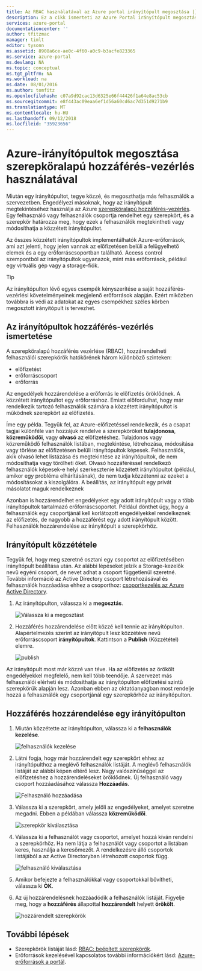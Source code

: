 ```yaml
---
title: Az RBAC használatával az Azure portal irányítópult megosztása |} A Microsoft Docs
description: Ez a cikk ismerteti az Azure Portal irányítópult megosztása szerepköralapú hozzáférés-vezérlés használatával.
services: azure-portal
documentationcenter: ''
author: tfitzmac
manager: timlt
editor: tysonn
ms.assetid: 8908a6ce-ae0c-4f60-a0c9-b3acfe823365
ms.service: azure-portal
ms.devlang: NA
ms.topic: conceptual
ms.tgt_pltfrm: NA
ms.workload: na
ms.date: 08/01/2016
ms.author: tomfitz
ms.openlocfilehash: c07a9d92cac13d6325e66f44426f1a64e8ac53cb
ms.sourcegitcommit: e8f443ac09eaa6ef1d56a60cd6ac7d351d9271b9
ms.translationtype: MT
ms.contentlocale: hu-HU
ms.lasthandoff: 09/12/2018
ms.locfileid: "35923656"
---
```

# <a name="share-azure-dashboards-by-using-role-based-access-control"></a>Azure-irányítópultok megosztása szerepköralapú hozzáférés-vezérlés használatával
Miután egy irányítópultot, tegye közzé, és megoszthatja más felhasználók a szervezetben. Engedélyezi másoknak, hogy az irányítópult megtekintéséhez használja az Azure [szerepköralapú hozzáférés-vezérlés](../role-based-access-control/role-assignments-portal.md). Egy felhasználó vagy felhasználók csoportja rendelhet egy szerepkört, és a szerepkör határozza meg, hogy ezek a felhasználók megtekintheti vagy módosíthatja a közzétett irányítópultot. 

Az összes közzétett irányítópultok implementálhatók Azure-erőforrások, ami azt jelenti, hogy jelen vannak az előfizetésen belüli a felügyelhető elemek és a egy erőforráscsoportban található.  Access control szempontból az irányítópultok ugyanazok, mint más erőforrások, például egy virtuális gép vagy a storage-fiók.

> [!TIP]
> Az irányítópulton lévő egyes csempék kényszerítése a saját hozzáférés-vezérlési követelményeinek megjelenő erőforrások alapján.  Ezért miközben továbbra is védi az adatokat az egyes csempékhez széles körben megosztott irányítópult is tervezhet.
> 
> 

## <a name="understanding-access-control-for-dashboards"></a>Az irányítópultok hozzáférés-vezérlés ismertetése
A szerepköralapú hozzáférés vezérlése (RBAC), hozzárendelheti felhasználói szerepkörök hatókörének három különböző szinteken:

* előfizetést
* erőforráscsoport
* erőforrás

Az engedélyek hozzárendelése a erőforrás le előfizetés öröklődnek. A közzétett irányítópultot egy erőforráshoz. Emiatt előfordulhat, hogy már rendelkezik tartozó felhasználók számára a közzétett irányítópultot is működnek szerepkört az előfizetés. 

Íme egy példa.  Tegyük fel, az Azure-előfizetéssel rendelkezik, és a csapat tagjai különféle van hozzájuk rendelve a szerepköröket **tulajdonosa**, **közreműködői**, vagy **olvasó** az előfizetéshez. Tulajdonos vagy közreműködő felhasználók listában, megtekintése, létrehozása, módosítása vagy törlése az előfizetésen belüli irányítópultok képesek.  Felhasználók, akik olvasó lehet listázása és megtekintése az irányítópultok, de nem módosíthatja vagy törölheti őket.  Olvasó hozzáféréssel rendelkező felhasználók képesek-e helyi szerkesztenie közzétett irányítópultot (például, amikor egy probléma elhárításának), de nem tudja közzétenni az ezeket a módosításokat a kiszolgálóra.  A beállítás, az irányítópult egy privát másolatot maguk rendelkeznek

Azonban is hozzárendelhet engedélyeket egy adott irányítópult vagy a több irányítópultok tartalmazó erőforráscsoportot. Például dönthet úgy, hogy a felhasználók egy csoportjánál kell korlátozott engedélyekkel rendelkeznek az előfizetés, de nagyobb a hozzáférést egy adott irányítópult között. Felhasználók hozzárendelése az irányítópult a szerepkörhöz. 

## <a name="publish-dashboard"></a>Irányítópult közzététele
Tegyük fel, hogy meg szeretné osztani egy csoportot az előfizetésében irányítópult beállítása után. Az alábbi lépéseket jelzik a Storage-kezelők nevű egyéni csoport, de nevet adhat a csoport függetlenül szeretné. További információ az Active Directory csoport létrehozásával és felhasználók hozzáadása ehhez a csoporthoz: [csoportkezelés az Azure Active Directory](../active-directory/fundamentals/active-directory-groups-create-azure-portal.md).

1. Az irányítópulton, válassza ki a **megosztás**.
   
     ![Válassza ki a megosztást](./media/azure-portal-dashboard-share-access/select-share.png)
2. Hozzáférés hozzárendelése előtt közzé kell tennie az irányítópulton. Alapértelmezés szerint az irányítópult lesz közzétéve nevű erőforráscsoport **irányítópultok**. Kattintson a **Publish** (Közzététel) elemre.
   
     ![publish](./media/azure-portal-dashboard-share-access/publish.png)

Az irányítópult most már közzé van téve. Ha az előfizetés az örökölt engedélyekkel megfelelő, nem kell több teendője. A szervezet más felhasználói elérheti és módosíthatja az irányítópulton előfizetési szintű szerepkörük alapján lesz. Azonban ebben az oktatóanyagban most rendelje hozzá a felhasználók egy csoportjánál egy szerepkörhöz az irányítópulton.

## <a name="assign-access-to-a-dashboard"></a>Hozzáférés hozzárendelése egy irányítópulton
1. Miután közzétette az irányítópulton, válassza ki a **felhasználók kezelése**.
   
     ![felhasználók kezelése](./media/azure-portal-dashboard-share-access/manage-users.png)
2. Látni fogja, hogy már hozzárendelt egy szerepkört ehhez az irányítópulthoz a meglévő felhasználók listáját. A meglévő felhasználók listáját az alábbi képen eltérő lesz. Nagy valószínűséggel az előfizetéshez a hozzárendeléseket öröklődnek. Új felhasználó vagy csoport hozzáadásához válassza **Hozzáadás**.
   
     ![Felhasználó hozzáadása](./media/azure-portal-dashboard-share-access/existing-users.png)
3. Válassza ki a szerepkört, amely jelöli az engedélyeket, amelyet szeretne megadni. Ebben a példában válassza **közreműködői**.
   
     ![szerepkör kiválasztása](./media/azure-portal-dashboard-share-access/select-role.png)
4. Válassza ki a felhasználót vagy csoportot, amelyet hozzá kíván rendelni a szerepkörhöz. Ha nem látja a felhasználót vagy csoportot a listában keres, használja a keresőmezőt. A rendelkezésre álló csoportok listájából a az Active Directoryban létrehozott csoportok függ.
   
     ![felhasználó kiválasztása](./media/azure-portal-dashboard-share-access/select-user.png) 
5. Amikor befejezte a felhasználókkal vagy csoportokkal bővítheti, válassza ki **OK**. 
6. Az új hozzárendelésnek hozzáadódik a felhasználók listáját. Figyelje meg, hogy a **hozzáférés** állapottal **hozzárendelt** helyett **örökölt**.
   
     ![hozzárendelt szerepkörök](./media/azure-portal-dashboard-share-access/assigned-roles.png)

## <a name="next-steps"></a>További lépések
* Szerepkörök listáját lásd: [RBAC: beépített szerepkörök](../role-based-access-control/built-in-roles.md).
* Erőforrások kezelésével kapcsolatos további információkért lásd: [Azure-erőforrások a portál](resource-group-portal.md).

